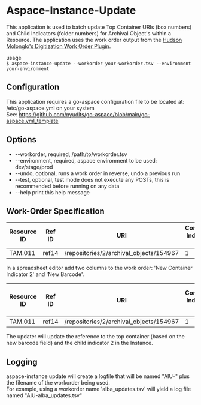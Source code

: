 # Aspace-Instance-Update
This application is used to batch update Top Container URIs (box numbers) and Child Indicators (folder numbers) for Archival Object's within a Resource. The application uses the work order output from the [Hudson Molonglo's Digitization Work Order Plugin](https://github.com/hudmol/digitization_work_order).

usage<br/>
`$ aspace-instance-update --workorder your-workorder.tsv --environment your-environment`

Configuration
-------------
This application requires a go-aspace configuration file to be located at: /etc/go-aspace.yml on your system<br>
See: https://github.com/nyudlts/go-aspace/blob/main/go-aspace.yml_template

Options
-------
* --workorder, required,	/path/to/workorder.tsv
* --environment, required,      aspace environment to be used: dev/stage/prod
* --undo, optional,	runs a work order in reverse, undo a previous run
* --test, optional,	test mode does not execute any POSTs, this is recommended before running on any data
* --help	print this help message

Work-Order Specification
------------------------
| Resource ID	| Ref ID	| URI	| Container Indicator 1	| Container Indicator 2	| Container Indicator 3	| Title	| Component ID | Barcode |
| ---	| ---	| ---| ---	| --- | --- | ---	| --- | --- |
| TAM.011	| ref14	| /repositories/2/archival_objects/154967	| 1 | 	1 |  | Correspondence	| cuid34043 | 31142063615275 |

In a spreadsheet editor add two columns to the work order: 'New Container Indicator 2' and 'New Barcode'.

| Resource ID	| Ref ID	| URI	| Container Indicator 1	| Container Indicator 2	| Container Indicator 3	| Title	| Component ID | Barcode | New Container Indicator 2	| New Barcode |
| ---	| ---	| ---| ---	| --- | --- | ---	| --- | ---	| --- | --- |
| TAM.011	| ref14	| /repositories/2/archival_objects/154967	| 1 | 	1 |  | Correspondence	| cuid34043 | 31142063615275 | 2 | 31142063615276 |<br>
The updater will update the reference to the top container (based on the new barcode field) and the child indicator 2 in the Instance.

Logging
-------
aspace-instance update will create a logfile that will be named "AIU-" plus the filename of the workorder being used. <br>
For example, using a workorder name 'alba_updates.tsv' will yield a log file named "AIU-alba_updates.tsv"

